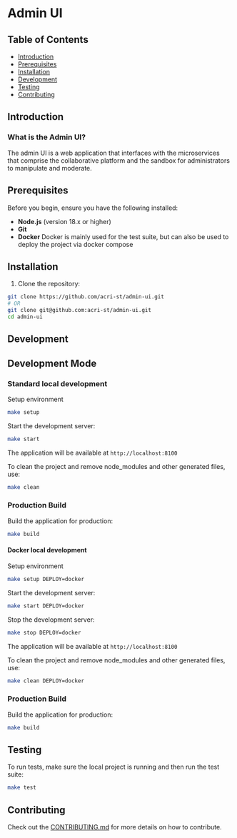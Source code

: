# Admin UI


## Table of Contents

- [Introduction](#Introduction)
- [Prerequisites](#prerequisites)
- [Installation](#installation)
- [Development](#development)
- [Testing](#testing)
- [Contributing](#contributing)

## Introduction

### What is the Admin UI?

The admin UI is a web application that interfaces with the microservices that comprise the collaborative platform and the sandbox for administrators to manipulate and moderate.

## Prerequisites

Before you begin, ensure you have the following installed:
- **Node.js** (version 18.x or higher)
- **Git** 
- **Docker** Docker is mainly used for the test suite, but can also be used to deploy the project via docker compose

## Installation

1. Clone the repository:
```bash
git clone https://github.com/acri-st/admin-ui.git
# OR
git clone git@github.com:acri-st/admin-ui.git
cd admin-ui
```

## Development

## Development Mode

### Standard local development

Setup environment
```bash
make setup
```

Start the development server:
```bash
make start
```

The application will be available at `http://localhost:8100`

To clean the project and remove node_modules and other generated files, use:
```bash
make clean
```

### Production Build

Build the application for production:
```bash
make build
```
#### Docker local development 
Setup environment
```bash
make setup DEPLOY=docker
```

Start the development server:
```bash
make start DEPLOY=docker
```

Stop the development server:
```bash
make stop DEPLOY=docker
```

The application will be available at `http://localhost:8100`

To clean the project and remove node_modules and other generated files, use:
```bash
make clean DEPLOY=docker
```

### Production Build

Build the application for production:
```bash
make build
```

## Testing

To run tests, make sure the local project is running and then run the test suite:
```bash
make test
```

## Contributing

Check out the [CONTRIBUTING.md](CONTRIBUTING.md) for more details on how to contribute.